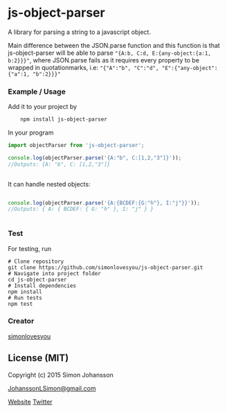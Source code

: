 # js-object-parser
A library for parsing a string to a javascript object. 

Main difference between the JSON.parse function and this function is that js-object-parser will be able to parse 
```"{A:b, C:d, E:{any-object:{a:1, b:2}}}"```, where JSON.parse fails as it requires every property to be wrapped in quotationmarks, i.e:
```"{"A":"b", "C":"d", "E":{"any-object":{"a":1, "b":2}}}" ```

### Example / Usage
Add it to your project by

```html
	npm install js-object-parser
```
In your program

```javascript
import objectParser from 'js-object-parser';

console.log(objectParser.parse('{A:"b", C:[1,2,"3"]}'));
//Outputs: {A: "b", C: [1,2,"3"]}
	
```
It can handle nested objects:

```javascript

console.log(objectParser.parse('{A:{BCDEF:{G:"h"}, I:"j"}}'));
//Outputs: { A: { BCDEF: { G: "h" }, I: "j" } }
	
```

### Test

For testing, run 
```
# Clone repository
git clone https://github.com/simonlovesyou/js-object-parser.git
# Navigate into project folder
cd js-object-parser
# Install dependencies
npm install 
# Run tests
npm test
```

### Creator
[simonlovesyou](https://github.com/simonlovesyou)


## License (MIT)

Copyright (c) 2015 Simon Johansson 

JohanssonLSimon@gmail.com

[Website](http://www.simonsager.se)
[Twitter](https://twitter.com/simonjohansosn)